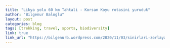 ```yaml
---
title: "Likya yolu 60 km Tahtali - Korsan Koyu rotasini yuruduk"
author: "Bilgenur Baloglu"
layout: post
categories: blog
tags: [trekking, travel, sports, biodiversity]
link: true
link_url: "https://bilgenurb.wordpress.com/2020/11/03/sinirlari-zorlayan-likya-yolu-rotasi-tahtali-korsan-koyu/" 
---
```


